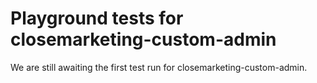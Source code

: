 # Playground tests for closemarketing-custom-admin
We are still awaiting the first test run for closemarketing-custom-admin.
